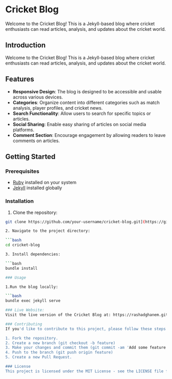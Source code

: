 # Cricket Blog

Welcome to the Cricket Blog! This is a Jekyll-based blog where cricket enthusiasts can read articles, analysis, and updates about the cricket world.


## Introduction

Welcome to the Cricket Blog! This is a Jekyll-based blog where cricket enthusiasts can read articles, analysis, and updates about the cricket world.

## Features

- **Responsive Design**: The blog is designed to be accessible and usable across various devices.
- **Categories**: Organize content into different categories such as match analysis, player profiles, and cricket news.
- **Search Functionality**: Allow users to search for specific topics or articles.
- **Social Sharing**: Enable easy sharing of articles on social media platforms.
- **Comment Section**: Encourage engagement by allowing readers to leave comments on articles.

## Getting Started

### Prerequisites

- [Ruby](https://www.ruby-lang.org/en/documentation/installation/) installed on your system
- [Jekyll](https://jekyllrb.com/docs/installation/) installed globally

### Installation

1. Clone the repository:

```bash
git clone https://github.com/your-username/cricket-blog.git](https://github.com/Rashadghanem/Cricket.github.io.git

2. Navigate to the project directory:

```bash
cd cricket-blog

3. Install dependencies:

```bash
bundle install

### Usage

1.Run the blog locally:

```bash
bundle exec jekyll serve

### Live Website:
Visit the live version of the Cricket Blog at: https://rashadghanem.github.io/Cricket.github.io/

### Contributing
If you'd like to contribute to this project, please follow these steps:

1. Fork the repository.
2. Create a new branch (git checkout -b feature)
3. Make your changes and commit them (git commit -am 'Add some feature')
4. Push to the branch (git push origin feature)
5. Create a new Pull Request.

### License
This project is licensed under the MIT License - see the LICENSE file for details.







